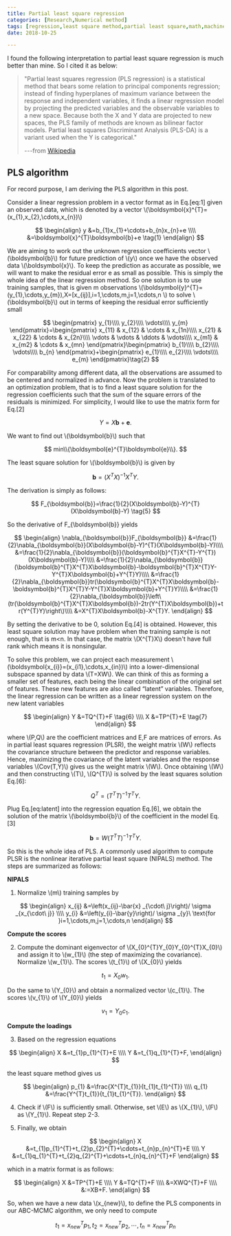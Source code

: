 ```yaml
---
title: Partial least square regression
categories: [Research,Numerical method]
tags: [regression,least square method,partial least square,math,machine learning]
date: 2018-10-25

---
```


I found the following interpretation to partial least square regression is much better than mine. So I cited it as below:
>"Partial least squares regression (PLS regression) is a statistical method that bears some relation to principal components regression; instead of finding hyperplanes of maximum variance between the response and independent variables, it finds a linear regression model by projecting the predicted variables and the observable variables to a new space. Because both the X and Y data are projected to new spaces, the PLS family of methods are known as bilinear factor models. Partial least squares Discriminant Analysis (PLS-DA) is a variant used when the Y is categorical."
>
>---from [Wikipedia](https://en.wikipedia.org/wiki/Partial_least_squares_regression)



<!--more-->

## PLS algorithm
For record purpose, I am deriving the PLS algorithm in this post. 

Consider a linear regression problem in a vector format as in Eq.[eq:1] given an observed data, which is denoted by a vector \\(\boldsymbol{x}^{T}=(x_{1},x_{2},\cdots,x_{n})\\)

$$
\begin{align}
y	&=b_{1}x_{1}+\cdots+b_{n}x_{n}+e \\\\ 
	&=\boldsymbol{x}^{T}\boldsymbol{b}+e \tag{1}
\end{align}
$$

We are aiming to work out the unknown regression coefficients vector \\(\boldsymbol{b}\\) for future prediction of \\(y\\) once we have the observed data \\(\boldsymbol{x}\\). To keep the prediction as accurate as possible, we will want to make the residual error e as small as possible. This is simply the whole idea of the linear regression method. So one solution is to use training samples, that is given m observations \\(\boldsymbol{y}^{T}=(y_{1},\cdots,y_{m}),X=[x_{ij}],i=1,\cdots,m,j=1,\cdots,n \\)
to solve \\(\boldsymbol{b}\\) out in terms of keeping the residual error sufficiently small

$$
\begin{pmatrix}
y_{1}\\\\
y_{2}\\\\
\vdots\\\\
y_{m}
\end{pmatrix}=\begin{pmatrix}
x_{11} & x_{12} & \cdots & x_{1n}\\\\
x_{21} & x_{22} & \cdots & x_{2n}\\\\
\vdots & \vdots & \ddots & \vdots\\\\
x_{m1} & x_{m2} & \cdots & x_{mn}
\end{pmatrix}\begin{pmatrix}
b_{1}\\\\
b_{2}\\\\
\vdots\\\\
b_{n}
\end{pmatrix}+\begin{pmatrix}
e_{1}\\\\
e_{2}\\\\
\vdots\\\\
e_{m}
\end{pmatrix}\tag{2}
$$

For comparability among different data, all the observations are assumed to be centered and normalized in advance. Now the problem is translated to an optimization problem, that is to find a least square solution for the regression coefficients such that the sum of the square errors of the residuals is minimized. For simplicity, I would like to use the matrix form for Eq.[2]

$$
Y=X\boldsymbol{b}+\boldsymbol{e}. \tag{3}
$$

We want to find out \\(\boldsymbol{b}\\) such that

$$
min\\{\boldsymbol{e}^{T}\boldsymbol{e}\\}.
$$

The least square solution for \\(\boldsymbol{b}\\) is given by

$$
\boldsymbol{b}=(X^{T}X)^{-1}X^{T}Y. \tag{4}
$$

The derivation is simply as follows:

$$
F_{\boldsymbol{b}}=\frac{1}{2}(X\boldsymbol{b}-Y)^{T}(X\boldsymbol{b}-Y) \tag{5}
$$

So the derivative of F_{\boldsymbol{b}} yields

$$
\begin{align}
\nabla_{\boldsymbol{b}}F_{\boldsymbol{b}}	
&=\frac{1}{2}\nabla_{\boldsymbol{b}}(X\boldsymbol{b}-Y)^{T}(X\boldsymbol{b}-Y)\\\\
	&=\frac{1}{2}\nabla_{\boldsymbol{b}}(\boldsymbol{b}^{T}X^{T}-Y^{T})(X\boldsymbol{b}-Y)\\\\
	&=\frac{1}{2}\nabla_{\boldsymbol{b}}(\boldsymbol{b}^{T}X^{T}X\boldsymbol{b}-\boldsymbol{b}^{T}X^{T}Y-Y^{T}X\boldsymbol{b}+Y^{T}Y)\\\\
	&=\frac{1}{2}\nabla_{\boldsymbol{b}}tr(\boldsymbol{b}^{T}X^{T}X\boldsymbol{b}-\boldsymbol{b}^{T}X^{T}Y-Y^{T}X\boldsymbol{b}+Y^{T}Y)\\\\
	&=\frac{1}{2}\nabla_{\boldsymbol{b}}\left\(tr(\boldsymbol{b}^{T}X^{T}X\boldsymbol{b})-2tr(Y^{T}X\boldsymbol{b})+tr(Y^{T}Y)\right\)\\\\
	&=X^{T}X\boldsymbol{b}-X^{T}Y. 
\end{align}
$$

By setting the derivative to be 0, solution Eq.[4] is obtained.
However, this least square solution may have problem when the training sample is not enough, that is m<n. In that case, the matrix \\(X^{T}X\\) doesn't have full rank which means it is nonsingular. 

To solve this problem, we can project each measurement \\(\boldsymbol{x_{i}}=(x_{i1},\cdots,x_{in})\\) into a lower-dimensional subspace spanned by data \\(T=XW\\). We can think of this as forming a smaller set of features, each being the linear combination of the original set of features. These new features are also called “latent” variables. Therefore, the linear regression can be written as a linear regression system on the new latent variables

$$
\begin{align}
Y &=TQ^{T}+F \tag{6} \\\\
X &=TP^{T}+E \tag{7}
\end{align}
$$

where \\(P,Q\\) are the coefficient matrices and E,F are matrices of errors. As in partial least squares regression (PLSR), the weight matrix \\(W\\) reflects the covariance structure between the predictor and response variables. Hence, maximizing the covariance of the latent variables and the response variables \\(Cov(T,Y)\\) gives us the weight matrix \\(W\\). Once obtaining \\(W\\) and then constructing \\(T\\), \\(Q^{T}\\) is solved by the least squares solution Eq.[6]:

$$
Q^{T}=(T^{T}T)^{-1}T^{T}Y.
$$

Plug Eq.[eq:latent] into the regression equation Eq.[6], we obtain the solution of the matrix \\(\boldsymbol{b}\\) of the coefficient in the model Eq.[3]

$$
\boldsymbol{b}=W(T^{T}T)^{-1}T^{T}Y.
$$

So this is the whole idea of PLS. A commonly used algorithm to compute PLSR is the nonlinear iterative partial least square (NIPALS) method. The steps are summarized as follows:


**NIPALS**

1. Normalize \\(m\\) training samples by 

$$
\begin{align}
x_{ij} &=\left(x_{ij}-\bar{x} _{\cdot\ j}\right)/ \sigma _{x_{\cdot\ j}} \\\\
y_{i} &=\left(y_{i}-\bar{y}\right)/ \sigma _{y}\ \text{for }i=1,\cdots,m,j=1,\cdots,n
\end{align}
$$

**Compute the scores**

2. Compute the dominant eigenvector of \\(X_{0}^{T}Y_{0}Y_{0}^{T}X_{0}\\) and assign it to \\(w_{1}\\) (the step of maximizing the covariance). Normalize \\(w_{1}\\). The scores \\(t_{1}\\) of \\(X_{0}\\) yields

$$
t_{1}=X_{0}w_{1}.
$$

Do the same to \\(Y_{0}\\) and obtain a normalized vector \\(c_{1}\\). The scores \\(v_{1}\\) of \\(Y_{0}\\) yields

$$
v_{1}=Y_{0}c_{1}.
$$


**Compute the loadings**

3. Based on the regression equations

$$
\begin{align}
X	&=t_{1}p_{1}^{T}+E \\\\
Y	&=t_{1}q_{1}^{T}+F,
\end{align}
$$

the least square method gives us 


$$
\begin{align}
p_{1} &=\frac{X^{T}t_{1}}{t_{1}t_{1}^{T}} \\\\
q_{1} &=\frac{Y^{T}t_{1}}{t_{1}t_{1}^{T}}.
\end{align}
$$


4. Check if \\(F\\) is sufficiently small. Otherwise, set \\(E\\) as \\(X_{1}\\), \\(F\\) as \\(Y_{1}\\). Repeat step 2-3. 

5. Finally, we obtain 

$$
\begin{align}
X &=t_{1}p_{1}^{T}+t_{2}p_{2}^{T}+\cdots+t_{n}p_{n}^{T}+E \\\\
Y &=t_{1}q_{1}^{T}+t_{2}q_{2}^{T}+\cdots+t_{n}q_{n}^{T}+F
\end{align}
$$

which in a matrix format is as follows:

$$
\begin{align}
X &=TP^{T}+E \\\\
Y &=TQ^{T}+F \\\\
	&=XWQ^{T}+F \\\\
	&:=XB+F.
\end{align}
$$

So, when we have a new data \\(x_{new}\\), to define the PLS components in our ABC-MCMC algorithm, we only need to compute 

$$
t_{1}=x_{new}^{T}p_{1},t_{2}=x_{new}^{T}p_{2},\cdots,t_{n}=x_{new}^{T}p_{n}
$$


<script type="text/javascript" src="http://cdn.mathjax.org/mathjax/latest/MathJax.js?config=default"></script>